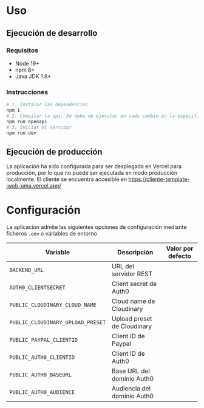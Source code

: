 # Uso

## Ejecución de desarrollo

### Requisitos

- Node 19+
- npm 8+
- Java JDK 1.8+

### Instrucciones

```sh
# 1. Instalar las dependencias
npm i
# 2. Compilar la api. Se debe de ejecutar en cada cambio en la especificación
npm run openapi
# 3. Iniciar el servidor
npm run dev
```

## Ejecución de producción

La aplicación ha sido configurada para ser desplegada en Vercel para producción,
por lo que no puede ser ejecutada en modo producción localmente. El cliente se
encuentra accesible en https://cliente-template-iweb-uma.vercel.app/

# Configuración

La aplicación admite las siguientes opciones de configuración mediante ficheros
`.env` o variables de entorno

| Variable                          | Descripción                 | Valor por defecto |
| --------------------------------- | --------------------------- | ----------------- |
| `BACKEND_URL`                     | URL del servidor REST       |
| `AUTH0_CLIENTSECRET`              | Client secret de Auth0      |
| `PUBLIC_CLOUDINARY_CLOUD_NAME`    | Cloud name de Cloudinary    |
| `PUBLIC_CLOUDINARY_UPLOAD_PRESET` | Upload preset de Cloudinary |
| `PUBLIC_PAYPAL_CLIENTID`          | Client ID de Paypal         |
| `PUBLIC_AUTH0_CLIENTID`           | Client ID de Auth0          |
| `PUBLIC_AUTH0_BASEURL`            | Base URL del dominio Auth0  |
| `PUBLIC_AUTH0_AUDIENCE`           | Audiencia del dominio Auth0 |
